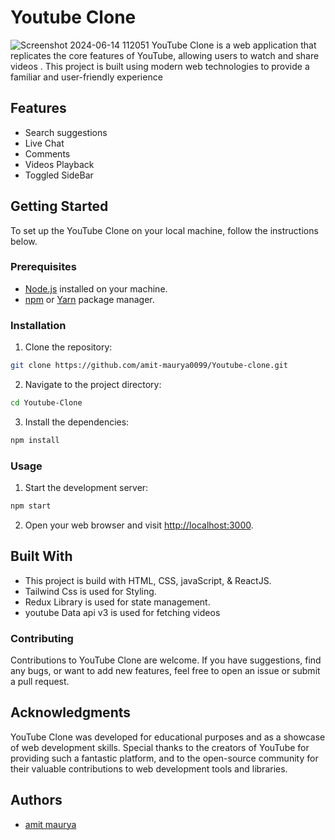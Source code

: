 # Youtube Clone
![Screenshot 2024-06-14 112051](https://github.com/amit-maurya0099/Youtube-clone/assets/139799731/4718f542-e102-46f0-9b8f-3b9b068a859b)
YouTube Clone is a web application that replicates the core features of YouTube, allowing users to watch and share videos . This project is built using modern web technologies to provide a familiar and user-friendly experience


## Features

- Search suggestions
- Live Chat
- Comments
- Videos Playback
- Toggled SideBar




## Getting Started

To set up the YouTube Clone on your local machine, follow the instructions below.

### Prerequisites

- [Node.js](https://nodejs.org) installed on your machine.
- [npm](https://www.npmjs.com/) or [Yarn](https://yarnpkg.com/) package manager.

### Installation

1. Clone the repository:

```bash
git clone https://github.com/amit-maurya0099/Youtube-clone.git
```

2. Navigate to the project directory:

```bash
cd Youtube-Clone
```

3. Install the dependencies:

```bash
npm install
```

### Usage

1. Start the development server:

```bash
npm start
```
2. Open your web browser and visit [http://localhost:3000](http://localhost:3000).

  
## Built With
- This project is build with HTML, CSS, javaScript, & ReactJS.
- Tailwind Css is used for Styling.
- Redux Library is used for state management.
- youtube Data api v3 is used for fetching videos


### Contributing

Contributions to YouTube Clone are welcome. If you have suggestions, find any bugs, or want to add new features, feel free to open an issue or submit a pull request.



## Acknowledgments

YouTube Clone was developed for educational purposes and as a showcase of web development skills. Special thanks to the creators of YouTube for providing such a fantastic platform, and to the open-source community for their valuable contributions to web development tools and libraries.

## Authors

- [amit maurya](https://www.github.com/amit-maurya0099)


